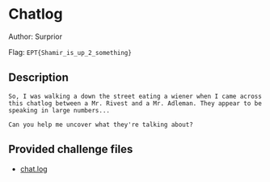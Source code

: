 # Chatlog
Author: Surprior

Flag: `EPT{Shamir_is_up_2_something}`
## Description
```
So, I was walking a down the street eating a wiener when I came across this chatlog between a Mr. Rivest and a Mr. Adleman. They appear to be speaking in large numbers...

Can you help me uncover what they're talking about?
```

## Provided challenge files
* [chat.log](chat.log)
